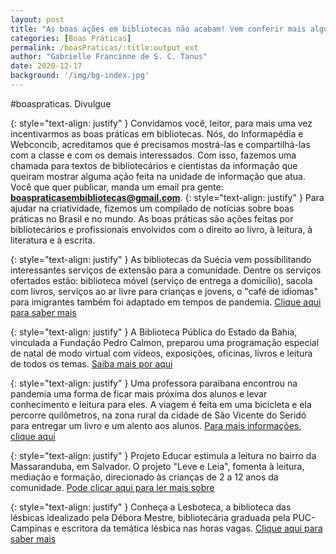 ```yaml
---
layout: post
title: "As boas ações em bibliotecas não acabam! Vem conferir mais algumas"
categories: [Boas Práticas]
permalink: /boasPraticas/:title:output_ext
author: "Gabrielle Francinne de S. C. Tanus"
date: 2020-12-17
background: '/img/bg-index.jpg'
---
```

#boaspraticas. Divulgue

{: style="text-align: justify" }
Convidamos você, leitor, para mais uma vez incentivarmos as boas práticas em bibliotecas. Nós, do Informapédia e Webconcib, acreditamos que é precisamos mostrá-las e compartilhá-las com a classe e com os demais interessados. Com isso, fazemos uma chamada para textos de bibliotecários e cientistas da informação que queiram mostrar alguma ação feita na unidade de informação que atua. Você que quer publicar, manda um email pra gente: **boaspraticasembibliotecas@gmail.com**.
{: style="text-align: justify" }
Para ajudar na criatividade, fizemos um compilado de notícias sobre boas práticas no Brasil e no mundo. As boas práticas são ações feitas por bibliotecários e profissionais envolvidos com o direito ao livro, à leitura, à literatura e à escrita. 

{: style="text-align: justify" }
As bibliotecas da Suécia vem possibilitando interessantes serviços de extensão para a comunidade. Dentre os serviços ofertados estão: biblioteca móvel (serviço de entrega a domicílio), sacola com livros, serviços ao ar livre para crianças e jovens, o "café de idiomas" para imigrantes também foi adaptado em tempos de pandemia. [Clique aqui para saber mais](https://www.jardinlac.org/post/el-caso-bibliotecario-sueco-durante-la-pandemia)

{: style="text-align: justify" }
A Biblioteca Pública do Estado da Bahia, vinculada a Fundação Pedro Calmon, preparou uma programação especial de natal de modo virtual com vídeos, exposições, oficinas, livros e leitura de todos os temas. [Saiba mais por aqui](http://www.fpc.ba.gov.br/modules/conteudo/conteudo.php?conteudo=375&fbclid=IwAR128jVg8vcIHs-u8MZDIEBW8qI8OU9sFbWj6uPQzD9bPCc1tIzlJvbJLms)

{: style="text-align: justify" }
Uma professora paraibana encontrou na pandemia uma forma de ficar mais próxima dos alunos e levar conhecimento e leitura para eles. A viagem é feita em uma bicicleta e ela percorre quilômetros, na zona rural da cidade de São Vicente do Seridó para entregar um livro e um alento aos alunos. [Para mais informações, clique aqui](https://paraibaonline.com.br/2020/11/professora-cria-projeto-para-levar-leitura-a-alunos-da-zona-rural-na-pb/)

{: style="text-align: justify" }
Projeto Educar estimula a leitura no bairro da Massaranduba, em Salvador. O projeto "Leve e Leia",  fomenta à leitura, mediação e formação, direcionado às crianças de 2 a 12 anos da comunidade. [Pode clicar aqui para ler mais sobre](https://globoplay.globo.com/v/9041236/?utm_source=facebook&fbclid=IwAR0VvAdi8LNsiLr5t9iim9QIgNDb73T4dzYicuDe3NWYOhM0xem_bvuswMU)

{: style="text-align: justify" }
Conheça a Lesboteca, a biblioteca das lésbicas idealizado pela Débora Mestre, bibliotecária graduada pela PUC-Campinas e escritora da temática lésbica nas horas vagas. [Clique aqui para saber mais](https://lesboteca.com/)